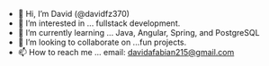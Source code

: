 - 👋 Hi, I’m David (@davidfz370)
- 👀 I’m interested in ... fullstack development.
- 🌱 I’m currently learning ... Java, Angular, Spring, and PostgreSQL
- 💞️ I’m looking to collaborate on ...fun projects.
- 📫 How to reach me ... email: davidafabian215@gmail.com

<!---
davidfz370/davidfz370 is a ✨ special ✨ repository because its `README.md` (this file) appears on your GitHub profile.
You can click the Preview link to take a look at your changes.
--->
